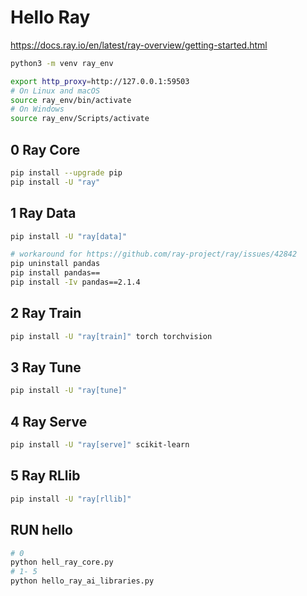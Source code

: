 # Hello Ray

<https://docs.ray.io/en/latest/ray-overview/getting-started.html>

```sh
python3 -m venv ray_env
```

```sh
export http_proxy=http://127.0.0.1:59503
# On Linux and macOS
source ray_env/bin/activate
# On Windows
source ray_env/Scripts/activate
```

## 0 Ray Core

```sh
pip install --upgrade pip
pip install -U "ray"
```

## 1 Ray Data

```sh
pip install -U "ray[data]"

# workaround for https://github.com/ray-project/ray/issues/42842
pip uninstall pandas
pip install pandas==
pip install -Iv pandas==2.1.4
```

## 2 Ray Train

```sh
pip install -U "ray[train]" torch torchvision
```

## 3 Ray Tune

```sh
pip install -U "ray[tune]"
```

## 4 Ray Serve

```sh
pip install -U "ray[serve]" scikit-learn
```

## 5 Ray RLlib

```sh
pip install -U "ray[rllib]"
```

## RUN hello

```sh
# 0
python hell_ray_core.py
# 1- 5
python hello_ray_ai_libraries.py
```

